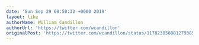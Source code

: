 ```yaml
---
date: 'Sun Sep 29 08:50:32 +0000 2019'
layout: like
authorName: William Candillon
authorUrl: 'https://twitter.com/wcandillon'
originalPost: 'https://twitter.com/wcandillon/status/1178230568812793856'
---
```


